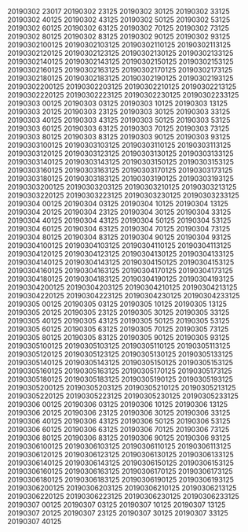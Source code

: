 20190302 23017 
20190302 23125 
20190302 30125 
20190302 33125 
20190302 40125 
20190302 43125 
20190302 50125 
20190302 53125 
20190302 60125 
20190302 63125 
20190302 70125 
20190302 73125 
20190302 80125 
20190302 83125 
20190302 90125 
20190302 93125 
20190302100125 
20190302103125 
20190302110125 
20190302113125 
20190302120125 
20190302123125 
20190302130125 
20190302133125 
20190302140125 
20190302143125 
20190302150125 
20190302153125 
20190302160125 
20190302163125 
20190302170125 
20190302173125 
20190302180125 
20190302183125 
20190302190125 
20190302193125 
20190302200125 
20190302203125 
20190302210125 
20190302213125 
20190302220125 
20190302223125 
20190302230125 
20190302233125 
20190303 00125 
20190303 03125 
20190303 10125 
20190303 13125 
20190303 20125 
20190303 23125 
20190303 30125 
20190303 33125 
20190303 40125 
20190303 43125 
20190303 50125 
20190303 53125 
20190303 60125 
20190303 63125 
20190303 70125 
20190303 73125 
20190303 80125 
20190303 83125 
20190303 90125 
20190303 93125 
20190303100125 
20190303103125 
20190303110125 
20190303113125 
20190303120125 
20190303123125 
20190303130125 
20190303133125 
20190303140125 
20190303143125 
20190303150125 
20190303153125 
20190303160125 
20190303163125 
20190303170125 
20190303173125 
20190303180125 
20190303183125 
20190303190125 
20190303193125 
20190303200125 
20190303203125 
20190303210125 
20190303213125 
20190303220125 
20190303223125 
20190303230125 
20190303233125 
20190304 00125 
20190304 03125 
20190304 10125 
20190304 13125 
20190304 20125 
20190304 23125 
20190304 30125 
20190304 33125 
20190304 40125 
20190304 43125 
20190304 50125 
20190304 53125 
20190304 60125 
20190304 63125 
20190304 70125 
20190304 73125 
20190304 80125 
20190304 83125 
20190304 90125 
20190304 93125 
20190304100125 
20190304103125 
20190304110125 
20190304113125 
20190304120125 
20190304123125 
20190304130125 
20190304133125 
20190304140125 
20190304143125 
20190304150125 
20190304153125 
20190304160125 
20190304163125 
20190304170125 
20190304173125 
20190304180125 
20190304183125 
20190304190125 
20190304193125 
20190304200125 
20190304203125 
20190304210125 
20190304213125 
20190304220125 
20190304223125 
20190304230125 
20190304233125 
20190305 00125 
20190305 03125 
20190305 10125 
20190305 13125 
20190305 20125 
20190305 23125 
20190305 30125 
20190305 33125 
20190305 40125 
20190305 43125 
20190305 50125 
20190305 53125 
20190305 60125 
20190305 63125 
20190305 70125 
20190305 73125 
20190305 80125 
20190305 83125 
20190305 90125 
20190305 93125 
20190305100125 
20190305103125 
20190305110125 
20190305113125 
20190305120125 
20190305123125 
20190305130125 
20190305133125 
20190305140125 
20190305143125 
20190305150125 
20190305153125 
20190305160125 
20190305163125 
20190305170125 
20190305173125 
20190305180125 
20190305183125 
20190305190125 
20190305193125 
20190305200125 
20190305203125 
20190305210125 
20190305213125 
20190305220125 
20190305223125 
20190305230125 
20190305233125 
20190306 00125 
20190306 03125 
20190306 10125 
20190306 13125 
20190306 20125 
20190306 23125 
20190306 30125 
20190306 33125 
20190306 40125 
20190306 43125 
20190306 50125 
20190306 53125 
20190306 60125 
20190306 63125 
20190306 70125 
20190306 73125 
20190306 80125 
20190306 83125 
20190306 90125 
20190306 93125 
20190306100125 
20190306103125 
20190306110125 
20190306113125 
20190306120125 
20190306123125 
20190306130125 
20190306133125 
20190306140125 
20190306143125 
20190306150125 
20190306153125 
20190306160125 
20190306163125 
20190306170125 
20190306173125 
20190306180125 
20190306183125 
20190306190125 
20190306193125 
20190306200125 
20190306203125 
20190306210125 
20190306213125 
20190306220125 
20190306223125 
20190306230125 
20190306233125 
20190307 00125 
20190307 03125 
20190307 10125 
20190307 13125 
20190307 20125 
20190307 23125 
20190307 30125 
20190307 33125 
20190307 40125 

